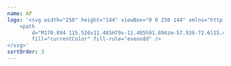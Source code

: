 ```yaml
---
name: AP
logo: '<svg width="250" height="144" viewBox="0 0 250 144" xmlns="http://www.w3.org/2000/svg">
    <path
        d="M170.894 115.526v11.485H79v-11.485h91.894zm-57.936-72.6l15.445 47.918h-11.504l-2.258-7.271H102.12l2.717-9.666h6.803l-5.259-16.933-10.492 33.87H84.705l15.447-47.917h12.806zm33.019 0c11.983 0 19.013 6.032 19.013 16.854 0 10.616-7.03 16.854-19.013 16.854h-1.197v-9.666h.719c5.192 0 8.148-2.644 8.148-7.188 0-4.627-2.956-7.187-8.148-7.187h-4.475v38.25H129.92V42.928z"
        fill="currentColor" fill-rule="evenodd" />
</svg>'
sortOrder: 3
---
```

